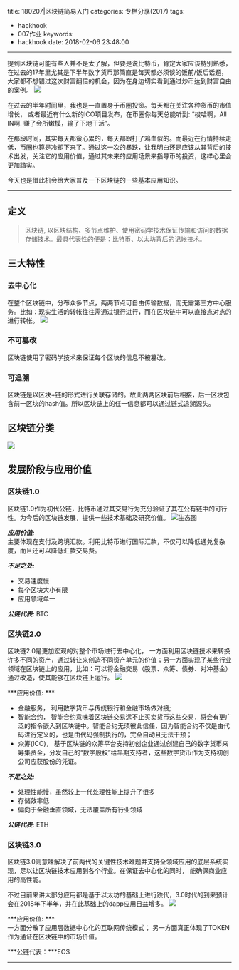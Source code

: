 title: 180207|区块链简易入门
categories: 专栏分享(2017)
tags:
  - hackhook
  - 007作业
keywords:
  - hackhook
date: 2018-02-06 23:48:00
---
提到区块链可能有些人并不是太了解，但要是说比特币，肯定大家应该特别熟悉，在过去的17年里尤其是下半年数字货币那简直是每天都必须谈的饭前/饭后话题，大家都不想错过这次财富翻倍的机会，因为在身边切实看到通过炒币达到财富自由的案例。
![](http://cdh.hackhook.com/2018-02-06-151778125635682.jpg-weixin)
<!-- more -->
在过去的半年时间里，我也是一直置身于币圈投资。每天都在关注各种货币的市值增长， 或者最近有什么新的ICO项目发布，在币圈你每天总能听到: “梭哈啊，All IN啊.  赚了会所嫩模，输了下地干活”。

在那段时间，其实每天都蛮心累的，每天都跟打了鸡血似的。而最近在行情持续走低，币圈也算是冷却下来了。通过这一次的暴跌，让我明白还是应该从其背后的技术出发，关注它的应用价值，通过其未来的应用场景来指导币的投资，这样心里会更加踏实。

今天也是借此机会给大家普及一下区块链的一些基本应用知识。  

---- 
## 定义
> 区块链, 以区块结构、多节点维护、使用密码学技术保证传输和访问的数据存储技术。最具代表性的便是：比特币、以太坊背后的记帐技术。  
  
## 三大特性
### 去中心化
在整个区块链中，分布众多节点，两两节点可自由传输数据，而无需第三方中心服务。比如：现实生活的转帐往往需通过银行进行，而在区块链中可以直接点对点的进行转帐。
![](http://on-img.com/chart_image/5a792f61e4b0812a0f085e97.png)
### 不可篡改
区块链使用了密码学技术来保证每个区块的信息不被篡改。
### 可追溯
区块链是以区块+链的形式进行关联存储的。故此两两区块前后相接，后一区块包含前一区块的hash值。所以区块链上的任一信息都可以通过链式追溯源头。  

## 区块链分类
![](http://cdh.hackhook.com/2018-02-05-232019.png) 
## 发展阶段与应用价值  
### **区块链1.0**
区块链1.0作为初代公链，比特币通过其交易行为充分验证了其在公有链中的可行性。为今后的区块链发展，提供一些技术基础及研究价值。
![](http://cdh.hackhook.com/2018-02-06-145557.jpg "生态图")
  
***应用价值:***  
主要体现在支付及跨境汇款。利用比特币进行国际汇款，不仅可以降低通兑复杂度，而且还可以降低汇款交易费。
  
***不足之处:*** 
- 交易速度慢
- 每个区块大小有限
- 应用领域单一
  
***公链代表:*** BTC  

### **区块链2.0**
区块链2.0是更加宏观的对整个市场进行去中心化， 一方面利用区块链技术来转换许多不同的资产，通过转让来创造不同资产单元的价值；另一方面实现了某些行业领域在区块链上的应用，比如：可以将金融交易（股票、众筹、债券、对冲基金）通过改造，使其能够在区块链上运行。
![](http://cdh.hackhook.com/2018-02-06-145808.jpg)
  
***应用价值: ***
- 金融服务， 利用数字货币与传统银行和金融市场做对接;
- 智能合约， 智能合约意味着区块链交易远不止买卖货币这些交易，将会有更广泛的指令嵌入到区块链中。智能合约无须彼此信任，因为智能合约不仅是由代码进行定义的，也是由代码强制执行的，完全自动且无法干预；
- 众筹(ICO)， 基于区块链的众筹平台支持初创企业通过创建自己的数字货币来筹集资金，分发自己的“数字股权”给早期支持者，这些数字货币作为支持初创公司应获股份的凭证。
  
***不足之处:***
- 处理性能慢，虽然较上一代处理性能上提升了很多
- 存储效率低
- 偏向于金融垂直领域，无法覆盖所有行业领域
  
***公链代表:*** ETH  

### 区块链3.0
区块链3.0则意味解决了前两代的关键性技术难题并支持全领域应用的底层系统实现，足以让区块链技术应用到各个行业。在保证去中心化的同时， 能确保商业应用的高性能。

不过目前来讲大部分应用都是基于以太坊的基础上进行跌代，3.0时代的到来预计会在2018年下半年，并在此基础上的dapp应用日益增多。
![](http://cdh.hackhook.com/2018-02-06-145929.jpg)
  
***应用价值: ***  
一方面分散了应用层数据中心化的互联网传统模式； 另一方面真正体现了TOKEN作为通证在区块链中的市场价值。
  
***公链代表：***EOS

---- 
